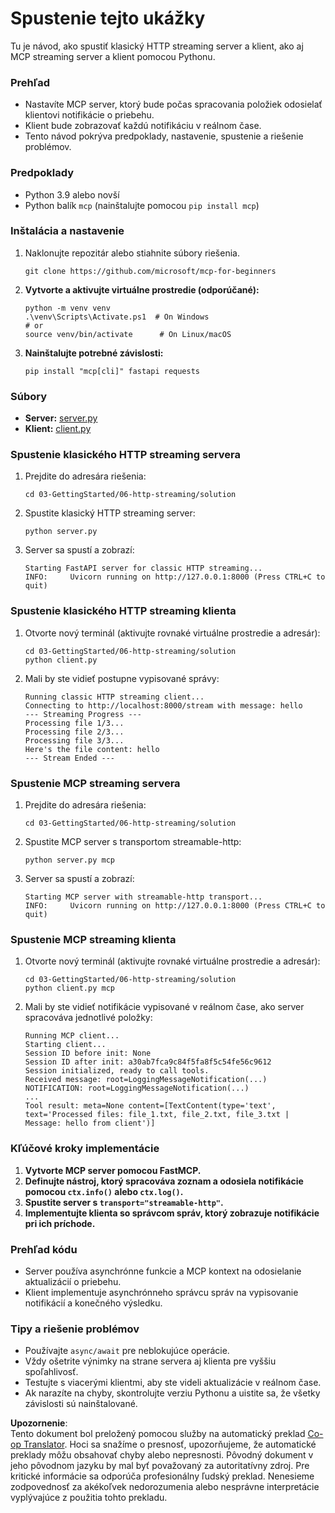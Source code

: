 <!--
CO_OP_TRANSLATOR_METADATA:
{
  "original_hash": "67ecbca6a060477ded3e13ddbeba64f7",
  "translation_date": "2025-08-19T16:11:54+00:00",
  "source_file": "03-GettingStarted/06-http-streaming/solution/python/README.md",
  "language_code": "sk"
}
-->
# Spustenie tejto ukážky

Tu je návod, ako spustiť klasický HTTP streaming server a klient, ako aj MCP streaming server a klient pomocou Pythonu.

### Prehľad

- Nastavíte MCP server, ktorý bude počas spracovania položiek odosielať klientovi notifikácie o priebehu.
- Klient bude zobrazovať každú notifikáciu v reálnom čase.
- Tento návod pokrýva predpoklady, nastavenie, spustenie a riešenie problémov.

### Predpoklady

- Python 3.9 alebo novší
- Python balík `mcp` (nainštalujte pomocou `pip install mcp`)

### Inštalácia a nastavenie

1. Naklonujte repozitár alebo stiahnite súbory riešenia.

   ```pwsh
   git clone https://github.com/microsoft/mcp-for-beginners
   ```

1. **Vytvorte a aktivujte virtuálne prostredie (odporúčané):**

   ```pwsh
   python -m venv venv
   .\venv\Scripts\Activate.ps1  # On Windows
   # or
   source venv/bin/activate      # On Linux/macOS
   ```

1. **Nainštalujte potrebné závislosti:**

   ```pwsh
   pip install "mcp[cli]" fastapi requests
   ```

### Súbory

- **Server:** [server.py](../../../../../../03-GettingStarted/06-http-streaming/solution/python/server.py)
- **Klient:** [client.py](../../../../../../03-GettingStarted/06-http-streaming/solution/python/client.py)

### Spustenie klasického HTTP streaming servera

1. Prejdite do adresára riešenia:

   ```pwsh
   cd 03-GettingStarted/06-http-streaming/solution
   ```

2. Spustite klasický HTTP streaming server:

   ```pwsh
   python server.py
   ```

3. Server sa spustí a zobrazí:

   ```
   Starting FastAPI server for classic HTTP streaming...
   INFO:     Uvicorn running on http://127.0.0.1:8000 (Press CTRL+C to quit)
   ```

### Spustenie klasického HTTP streaming klienta

1. Otvorte nový terminál (aktivujte rovnaké virtuálne prostredie a adresár):

   ```pwsh
   cd 03-GettingStarted/06-http-streaming/solution
   python client.py
   ```

2. Mali by ste vidieť postupne vypisované správy:

   ```text
   Running classic HTTP streaming client...
   Connecting to http://localhost:8000/stream with message: hello
   --- Streaming Progress ---
   Processing file 1/3...
   Processing file 2/3...
   Processing file 3/3...
   Here's the file content: hello
   --- Stream Ended ---
   ```

### Spustenie MCP streaming servera

1. Prejdite do adresára riešenia:
   ```pwsh
   cd 03-GettingStarted/06-http-streaming/solution
   ```
2. Spustite MCP server s transportom streamable-http:
   ```pwsh
   python server.py mcp
   ```
3. Server sa spustí a zobrazí:
   ```
   Starting MCP server with streamable-http transport...
   INFO:     Uvicorn running on http://127.0.0.1:8000 (Press CTRL+C to quit)
   ```

### Spustenie MCP streaming klienta

1. Otvorte nový terminál (aktivujte rovnaké virtuálne prostredie a adresár):
   ```pwsh
   cd 03-GettingStarted/06-http-streaming/solution
   python client.py mcp
   ```
2. Mali by ste vidieť notifikácie vypisované v reálnom čase, ako server spracováva jednotlivé položky:
   ```
   Running MCP client...
   Starting client...
   Session ID before init: None
   Session ID after init: a30ab7fca9c84f5fa8f5c54fe56c9612
   Session initialized, ready to call tools.
   Received message: root=LoggingMessageNotification(...)
   NOTIFICATION: root=LoggingMessageNotification(...)
   ...
   Tool result: meta=None content=[TextContent(type='text', text='Processed files: file_1.txt, file_2.txt, file_3.txt | Message: hello from client')]
   ```

### Kľúčové kroky implementácie

1. **Vytvorte MCP server pomocou FastMCP.**
2. **Definujte nástroj, ktorý spracováva zoznam a odosiela notifikácie pomocou `ctx.info()` alebo `ctx.log()`.**
3. **Spustite server s `transport="streamable-http"`.**
4. **Implementujte klienta so správcom správ, ktorý zobrazuje notifikácie pri ich príchode.**

### Prehľad kódu
- Server používa asynchrónne funkcie a MCP kontext na odosielanie aktualizácií o priebehu.
- Klient implementuje asynchrónneho správcu správ na vypisovanie notifikácií a konečného výsledku.

### Tipy a riešenie problémov

- Používajte `async/await` pre neblokujúce operácie.
- Vždy ošetrite výnimky na strane servera aj klienta pre vyššiu spoľahlivosť.
- Testujte s viacerými klientmi, aby ste videli aktualizácie v reálnom čase.
- Ak narazíte na chyby, skontrolujte verziu Pythonu a uistite sa, že všetky závislosti sú nainštalované.

**Upozornenie**:  
Tento dokument bol preložený pomocou služby na automatický preklad [Co-op Translator](https://github.com/Azure/co-op-translator). Hoci sa snažíme o presnosť, upozorňujeme, že automatické preklady môžu obsahovať chyby alebo nepresnosti. Pôvodný dokument v jeho pôvodnom jazyku by mal byť považovaný za autoritatívny zdroj. Pre kritické informácie sa odporúča profesionálny ľudský preklad. Nenesieme zodpovednosť za akékoľvek nedorozumenia alebo nesprávne interpretácie vyplývajúce z použitia tohto prekladu.